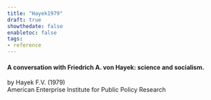 ```yaml
---
title: "Hayek1979"
draft: true
showthedate: false
enabletoc: false
tags:
- reference
---
```


#### **A conversation with Friedrich A. von Hayek: science and socialism.**     
by Hayek F.V. (1979)         
American Enterprise Institute for Public Policy Research      


